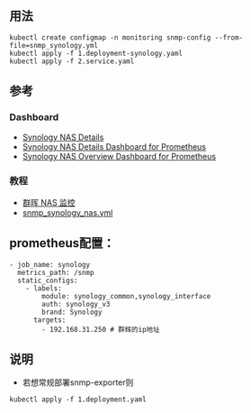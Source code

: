 ## 用法
```
kubectl create configmap -n monitoring snmp-config --from-file=snmp_synology.yml
kubectl apply -f 1.deployment-synology.yaml
kubectl apply -f 2.service.yaml
```

## 参考
### Dashboard
- [Synology NAS Details][1]
- [Synology NAS Details Dashboard for Prometheus][2]
- [Synology NAS Overview Dashboard for Prometheus][3]

### 教程
- [群晖 NAS 监控][4]
- [snmp_synology_nas.yml][5]

## prometheus配置：
```
- job_name: synology
  metrics_path: /snmp
  static_configs:
    - labels:
        module: synology_common,synology_interface
        auth: synology_v3
        brand: Synology
      targets:
        - 192.168.31.250 # 群辉的ip地址
```

## 说明
- 若想常规部署snmp-exporter则
```
kubectl apply -f 1.deployment.yaml
```

[1]: https://grafana.com/grafana/dashboards/14284-synology-nas-details/
[2]: https://grafana.com/grafana/dashboards/22265-synology-nas-details-dashboard-for-prometheus/
[3]: https://grafana.com/grafana/dashboards/22266-synology-nas-overview-dashboard-for-prometheus/
[4]: https://github.com/robotneo/networkdevice-monitor/tree/main/generator/synology
[5]: https://github.com/robotneo/networkdevice-monitor/blob/main/generator/synology/snmp/snmp_synology_nas.yml
